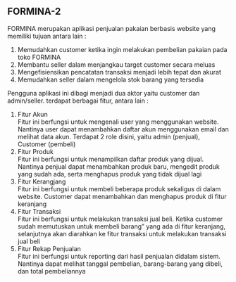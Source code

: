 
## FORMINA-2

FORMINA merupakan aplikasi penjualan pakaian berbasis website yang memiliki tujuan antara lain :
1. Memudahkan customer ketika ingin melakukan pembelian pakaian pada toko FORMINA
2. Membantu seller dalam menjangkau target customer secara meluas
3. Mengefisiensikan pencatatan transaksi menjadi lebih tepat dan akurat
4. Memudahkan seller dalam mengelola stok barang yang tersedia

Pengguna aplikasi ini dibagi menjadi dua aktor yaitu customer dan admin/seller. terdapat berbagai fitur, antara lain :
1. Fitur Akun <br>
    Fitur ini berfungsi untuk mengenali user yang menggunakan website. Nantinya user
    dapat menambahkan daftar akun menggunakan email dan melihat data akun. Terdapat
    2 role disini, yaitu admin (penjual), Customer (pembeli)
2. Fitur Produk <br>
    Fitur ini berfungsi untuk menampilkan daftar produk yang dijual. Nantinya penjual
dapat menambahkan produk baru, mengedit produk yang sudah ada, serta menghapus
produk yang tidak dijual lagi
3. Fitur Kerangjang <br>
Fitur ini berfungsi untuk membeli beberapa produk sekaligus di dalam website.
Customer dapat menambahkan dan menghapus produk di fitur keranjang
4. Fitur Transaksi<br>
Fitur ini berfungsi untuk melakukan transaksi jual beli. Ketika customer sudah
memutuskan untuk membeli barang” yang ada di fitur keranjang, selanjutnya akan
diarahkan ke fitur transaksi untuk melakukan transaksi jual beli
5. Fitur Rekap Penjualan <br>
Fitur ini berfungsi untuk reporting dari hasil penjualan didalam sistem. Nantinya
dapat melihat tanggal pembelian, barang-barang yang dibeli, dan total pembeliannya

